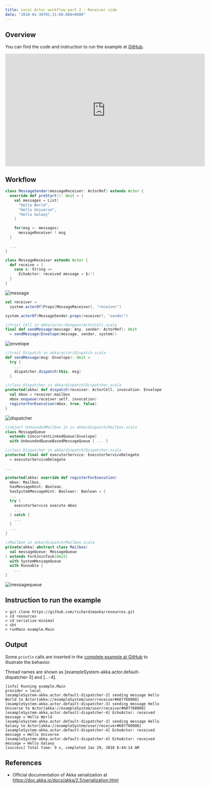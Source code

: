 ```yaml
---
title: Local Actor workflow part 2 - Receiver side
date: "2018-01-30T01:31:00.000+0900"
---
```


## Overview

You can find the code and instruction to run the example at [GitHub](https://github.com/richardimaoka/resources/tree/master/local-minimal).

<iframe width="640" height="360" src="https://www.youtube.com/embed/LbuLAtN20HA" frameborder="0" allow="autoplay; encrypted-media" allowfullscreen></iframe>


## Workflow 

```scala
class MessageSender(messageReceiver: ActorRef) extends Actor {
  override def preStart(): Unit = {
    val messages = List(
      "Hello World",
      "Hello Universe",
      "Hello Galaxy"
    )

    for(msg <- messages)
      messageReceiver ! msg
  }

  ...
}
```

```scala
class MessageReceiver extends Actor {
  def receive = {
    case s: String =>
      EchoActor: received message = $s")
  }
}
```

![message](./message.jpg)

```scala
val receiver = 
  system.actorOf(Props[MessageReceiver], "receiver")

system.actorOf(MessageSender.props(receiver), "sender")
```


```scala
//trait Cell in akka/actor/dungeon/ActorCell.scala
final def sendMessage(message: Any, sender: ActorRef): Unit
  = sendMessage(Envelope(message, sender, system))

```

![envelope](./envelope.jpg)


```scala
//trait Dispatch in akka/actor/Dispatch.scala
def sendMessage(msg: Envelope): Unit =
  try {
    ...
    dispatcher.dispatch(this, msg)
  } 
```

```scala
//class Dispatcher in akka/dispatch/Dispatcher.scala
protected[akka] def dispatch(receiver: ActorCell, invocation: Envelope): Unit = {
  val mbox = receiver.mailbox
  mbox.enqueue(receiver.self, invocation)
  registerForExecution(mbox, true, false)
}
```

![dispatcher](./dispatcher.jpg)

```scala
//object UnboundedMailbox in in akka/dispatch/Mailbox.scala
class MessageQueue 
  extends ConcurrentLinkedQueue[Envelope] 
  with UnboundedQueueBasedMessageQueue { ... }
```

```scala
//class Dispatcher in akka/dispatch/Dispatcher.scala
protected final def executorService: ExecutorServiceDelegate 
  = executorServiceDelegate

...

protected[akka] override def registerForExecution(
  mbox: Mailbox, 
  hasMessageHint: Boolean, 
  hasSystemMessageHint: Boolean): Boolean = {
  ...
  try {
    executorService execute mbox
    ...
  } catch {
    ...
  } 
  ...
}
```

```scala
//Mailbox in akka/dispatch/Mailbox.scala
private[akka] abstract class Mailbox(
  val messageQueue: MessageQueue
) extends ForkJoinTask[Unit] 
  with SystemMessageQueue 
  with Runnable {
    ...
}

```

![messagequeue](./messagequeue.jpg)

## Instruction to run the example
```
> git clone https://github.com/richardimaoka/resources.git
> cd resources
> cd serialize-minimal
> sbt
> runMain example.Main
```

## Output 

Some `println` calls are inserted in the [complete example at GitHub](https://github.com/richardimaoka/resources/tree/master/local-minimal) to illustrate the behavior.

Thread names are shown as [exampleSystem-akka.actor.default-dispatcher-3] and [...-4].


```
[info] Running example.Main
provider = local
[exampleSystem-akka.actor.default-dispatcher-3] sending message Hello World to Actor[akka://exampleSystem/user/receiver#607760908]
[exampleSystem-akka.actor.default-dispatcher-3] sending message Hello Universe to Actor[akka://exampleSystem/user/receiver#607760908]
[exampleSystem-akka.actor.default-dispatcher-4] EchoActor: received message = Hello World
[exampleSystem-akka.actor.default-dispatcher-3] sending message Hello Galaxy to Actor[akka://exampleSystem/user/receiver#607760908]
[exampleSystem-akka.actor.default-dispatcher-4] EchoActor: received message = Hello Universe
[exampleSystem-akka.actor.default-dispatcher-4] EchoActor: received message = Hello Galaxy
[success] Total time: 9 s, completed Jan 29, 2018 6:44:14 AM
```

## References 

- Official documentation of Akka serialization at https://doc.akka.io/docs/akka/2.5/serialization.html
